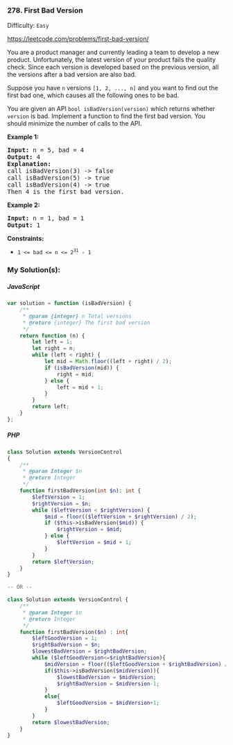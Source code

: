 ### 278. First Bad Version

Difficulty: `Easy`

https://leetcode.com/problems/first-bad-version/

<p>You are a product manager and currently leading a team to develop a new product. Unfortunately, the latest version of your product fails the quality check. Since each version is developed based on the previous version, all the versions after a bad version are also bad.</p>
<p>Suppose you have <code>n</code> versions <code>[1, 2, ..., n]</code> and you want to find out the first bad one, which causes all the following ones to be bad.</p>
<p>You are given an API <code>bool isBadVersion(version)</code> which returns whether <code>version</code> is bad. Implement a function to find the first bad version. You should minimize the number of calls to the API.</p>
<p><strong class="example">Example 1:</strong></p>
<pre><strong>Input:</strong> n = 5, bad = 4
<strong>Output:</strong> 4
<strong>Explanation:</strong>
call isBadVersion(3) -&gt; false
call isBadVersion(5)&nbsp;-&gt; true
call isBadVersion(4)&nbsp;-&gt; true
Then 4 is the first bad version.
</pre>
<p><strong class="example">Example 2:</strong></p>
<pre><strong>Input:</strong> n = 1, bad = 1
<strong>Output:</strong> 1
</pre>
<p><strong>Constraints:</strong></p>
<ul>
	<li><code>1 &lt;= bad &lt;= n &lt;= 2<sup>31</sup> - 1</code></li>
</ul>

### My Solution(s):

##### JavaScript

```js
var solution = function (isBadVersion) {
    /**
     * @param {integer} n Total versions
     * @return {integer} The first bad version
     */
    return function (n) {
        let left = 1;
        let right = n;
        while (left < right) {
            let mid = Math.floor((left + right) / 2);
            if (isBadVersion(mid)) {
                right = mid;
            } else {
                left = mid + 1;
            }
        }
        return left;
    }
};
```

##### PHP

```php
class Solution extends VersionControl
{
    /**
     * @param Integer $n
     * @return Integer
     */
    function firstBadVersion(int $n): int {
        $leftVersion = 1;
        $rightVersion = $n;
        while ($leftVersion < $rightVersion) {
            $mid = floor(($leftVersion + $rightVersion) / 2);
            if ($this->isBadVersion($mid)) {
                $rightVersion = $mid;
            } else {
                $leftVersion = $mid + 1;
            }
        }
        return $leftVersion;
    }
}

-- OR --

class Solution extends VersionControl {
    /**
     * @param Integer $n
     * @return Integer
     */
    function firstBadVersion($n) : int{
        $leftGoodVersion = 1;
        $rightBadVersion = $n;
        $lowestBadVersion = $rightBadVersion;
        while ($leftGoodVersion<=$rightBadVersion){
            $midVersion = floor(($leftGoodVersion + $rightBadVersion) / 2);
            if($this->isBadVersion($midVersion)){
                $lowestBadVersion = $midVersion;
                $rightBadVersion = $midVersion-1;
            }
            else{
                $leftGoodVersion = $midVersion+1;
            }
        }
        return $lowestBadVersion;
    }
}
  
```
